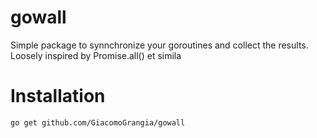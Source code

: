 # gowall

Simple package to synnchronize your goroutines and collect the results.
Loosely inspired by Promise.all() et simila
# Installation
```
go get github.com/GiacomoGrangia/gowall
```
